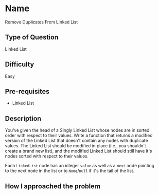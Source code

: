 # Name 

Remove Duplicates From Linked List

## Type of Question

Linked List

## Difficulty

Easy

## Pre-requisites
* Linked List


## Description

You've given the head of a Singly Linked List whose nodes are in sorted order with respect to their values. Write a function that returns a modified version of the Linked List that doesn't contain any nodes with duplicate values. The Linked List should be modified in place (i.e., you shouldn't create a brand new list), and the modified Linked List should still have it's nodes sorted with respect to their values. 

Each `LinkedList` node has an integer `value` as well as a `next` node pointing to the next node in the list or to `None`/`null` if it's the tail of the list. 

## How I approached the problem

